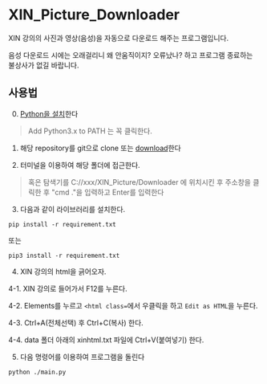 # XIN_Picture_Downloader

XIN 강의의 사진과 영상(음성)을 자동으로 다운로드 해주는 프로그램입니다.

음성 다운로드 시에는 오래걸리니 왜 안움직이지? 오류났나? 하고 프로그램 종료하는 불상사가 없길 바랍니다.

## 사용법

0. [Python을 설치](https://www.python.org/ftp/python/3.8.0/python-3.8.0.exe)한다
> Add Python3.x to PATH 는 꼭 클릭한다.

1. 해당 repository를 git으로 clone 또는 [download](https://github.com/DetegiCE/XIN_Picture_Downloader/archive/master.zip)한다

2. 터미널을 이용하여 해당 폴더에 접근한다.
> 혹은 탐색기를 C://xxx/XIN_Picture/Downloader 에 위치시킨 후 주소창을 클릭한 후 "cmd ."을 입력하고 Enter를 입력한다

3. 다음과 같이 라이브러리를 설치한다.

```
pip install -r requirement.txt
```

또는

```
pip3 install -r requirement.txt
```

4. XIN 강의의 html을 긁어오자.

4-1. XIN 강의로 들어가서 F12를 누른다.

4-2. Elements를 누르고 ``<html class=``에서 우클릭을 하고 ``Edit as HTML``을 누른다.

4-3. Ctrl+A(전체선택) 후 Ctrl+C(복사) 한다.

4-4. data 폴더 아래의 xinhtml.txt 파일에 Ctrl+V(붙여넣기) 한다.

5. 다음 명령어를 이용하여 프로그램을 돌린다

```python ./main.py```
